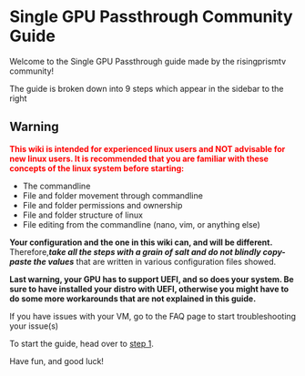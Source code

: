 # Single GPU Passthrough Community Guide

Welcome to the Single GPU Passthrough guide made by the risingprismtv community!

The guide is broken down into 9 steps which appear in the sidebar to the right

## Warning

<strong  style="color: red">This wiki is intended for experienced linux users and NOT advisable for new linux users. It is recommended that you are familiar with these concepts of the linux system before starting:</strong>
- The commandline
- File and folder movement through commandline
- File and folder permissions and ownership
- File and folder structure of linux
- File editing from the commandline (nano, vim, or anything else)

**Your configuration and the one in this wiki can, and will be different.** Therefore,***take all the steps with a grain of salt and do not blindly copy-paste the values*** that are written in various configuration files showed.

**Last warning, your GPU has to support UEFI, and so does your system. Be sure to have installed your distro with UEFI, otherwise you might have to do some more workarounds that are not explained in this guide.**

If you have issues with your VM, go to the FAQ page to start troubleshooting your issue(s)

To start the guide, head over to [step 1](1\)-Preparations).

Have fun, and good luck!